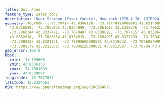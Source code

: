 ```yaml
---
title: Gull Pond
feature_type: water_body
description: 'Near Schroon (Essex County), New York (PIRLA ID: ADIR024)'
geometry: POLYGON ((-73.70784 43.8306138, -73.70748450000001 43.8314989, -73.7067964
  43.8316809, -73.7063835 43.8324999, -73.7061083 43.8330376, -73.70622299999999 43.833443,
  -73.7066244 43.8337491, -73.7070487 43.8338897, -73.7074157 43.8338649, -73.70796609999999
  43.8332858, -73.7085854 43.8334513, -73.7094913 43.8327233, -73.7094225 43.832533,
  -73.7088835 43.8321111, -73.70898680000001 43.8319622, -73.70960599999999 43.8319705,
  -73.7089179 43.8312838, -73.70848220000001 43.8313087, -73.70784 43.8306138))
geo_error: 100.0
bbox:
  xmin: -73.709606
  ymin: 43.8306138
  xmax: -73.7061083
  ymax: 43.8338897
longitude: -73.7077837
latitude: 43.8324561
OSM: https://www.openstreetmap.org/way/208934070
---
```

